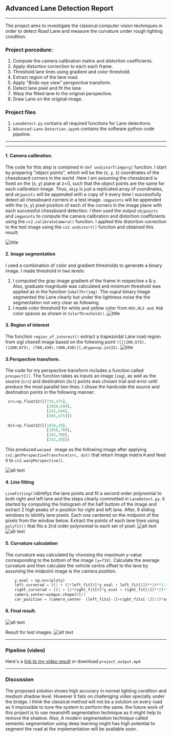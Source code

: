 ## Advanced Lane Detection Report
---
The project aims to investigate the classical computer vision techniques in order to detect Road Lane and measure the curvature under rough lighting condition.
### Project porcedure:
1. Compute the camera calibration matrix and distortion coefficients.
2. Apply distortion correction to each each frame.
3. Threshold lane lines using gradient and color threshold.
4. Extract region of the lane road.
5. Apply "Birds-eye view" perspective transform. 
6. Detect lane pixel and fit the lane.
7. Warp the fitted  lane to the original perspective.
8. Draw Lane on the original image.

### Project files
1. `LaneDetect.py` contains all required functions for Lane detections.
2. `Advanced-Lane-Detection.ipynb` contains the software python code pipeline.
---
[image1]: ./output_images/dis_undis.png "Calibration"
[image2]: ./output_images/test1.png 
[image3]: ./output_images/Lane_thresh.png
[image4]: ./output_images/roi-test1.png
[image5]: ./output_images/wraped-test1.png
[image6]: ./output_images/window-test1.png
[image7]: ./output_images/Lines-test1.png
[image8]: ./output_images/Lane-test1.png
[image9]: ./output_images/result.jpg

---

#### 1. Camera calibration.

The code for this step is contained in `def undistorT(imgorg)` function. I start by preparing "object points", which will be the (x, y, z) coordinates of the chessboard corners in the world. Here I am assuming the chessboard is fixed on the (x, y) plane at z=0, such that the object points are the same for each calibration image.  Thus, `objp` is just a replicated array of coordinates, and `objpoints` will be appended with a copy of it every time I successfully detect all chessboard corners in a test image.  `imgpoints` will be appended with the (x, y) pixel position of each of the corners in the image plane with each successful chessboard detection. I then used the output `objpoints` and `imgpoints` to compute the camera calibration and distortion coefficients using the `cv2.calibrateCamera()` function.  I applied this distortion correction to the test image using the `cv2.undistort()` function and obtained this result: 

![title][image1]

#### 2. Image segmentation
I used a combination of color and gradient thresholds to generate a binary image. I made threshold in two levels:
1. I computed the gray image gradient of the frame in respective x & y. Also, graduate magnitude was calculated and minimum threshold was applied as in the function `SobelThr(img)`. The ouput binary Image segmented the Lane clearly but under the lightness noise the the segmentation not very clear as following
2. I made color threshold for white and yellow color from `HSV,HLS and RGB` color spaces as shown in `ColorThreshold()`.
![title][image3]

#### 3. Region of interest
The function `region_of_interest()` extract a trapezoidal Lane road region from sigl chanell image based on the follwoing point `([[(200,675), (1200,675), (700,430),(500,430)]],dtype=np.int32)`.
![title][image4]


#### 3.Perspective transform.
The code for my perspective transform includes a function called `prespectI()`. The function takes as inputs an image (`img`), as well as the source (`src`) and destination (`dst`) points was chosen trial and error until produce the most parallel two lines.  I chose the hardcode the source and destination points in the following manner:

```python
 src=np.float32([[728,475],
                  [1058,690],
                  [242,690],
                  [565,475]])
    
 dst=np.float32([[1058,20],
                  [1058,700],
                  [242,700],
                  [242,20]])
```
This produced `warped ` image as the following image after applying `cv2.getPerspectiveTransform(src, dst)` that return Image matrix `M` and feed it to `cv2.warpPerspective()`.

![alt text][image5]

#### 4. Line fitting
`LineFitting()`idintifys the lane points and fit a second order polynomial to both right and left lane and the steps clearly commetted in `LaneDetect.py`. it started by computing the histogram of the half buttom of the image and extract 2 high peaks of x-position for right and left lane. After, 9 sliding windows to idintify lane pixels. Each one centered on the midpoint of the pixels from the window below. Extract the points of each lane lines using `polyfit()` that fits a 2nd order polynomial to each set of pixel:
![alt text][image6]
![alt text][image7]

#### 5. Curvature calculation
The curvature was calculated by choosing the maximum y-value corresponding to the bottom of the image `[y=719]`. Calculate the average curvature and then calculate the vehicle centre offset to the lane by assuming the midpoint image is the camera position. 

```python
    y_eval = np.max(ploty)
    left_curverad = ((1 + (2*left_fit[0]*y_eval + left_fit[1])**2)**1.5) / np.absolute(2*left_fit[0])
    right_curverad = ((1 + (2*right_fit[0]*y_eval + right_fit[1])**2)**1.5) / np.absolute(2*right_fit[0]) 
    camera_center=wimgun.shape[0]/2
    car_position = (camera_center- (left_fitx[-1]+right_fitx[-1])/2)*xm_per_pix
```

#### 6. Final result.
![alt text][image8]

Result for test images.
![alt text][image9]

---

### Pipeline (video)

Here's a [link to my video result](https://youtu.be/3PKT84lurqE) or download `project_output.mp4`

---

### Discussion

The proposed solution shows high accuracy in normal lighting condition and medium shadow level. However it fails on challenging video specially under the bridge. I think the classical method will not be a solution on every road as it impossible to tune the system to perform the same. the future work of this project is to use meanshift segmentation technique as it might help to remove the shadow. Also, A modern segmentation technique called semantic segmentation using deep learning might has high potential to segment the road at the implementation will be avaliable soon. 